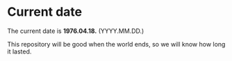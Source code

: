 # Current date

The current date is **1976.04.18.** (YYYY.MM.DD.)

This repository will be good when the world ends, so we will know how long it lasted.